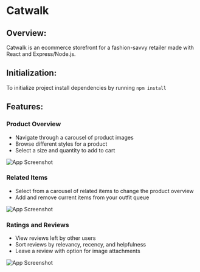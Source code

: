 # Catwalk

## Overview:
Catwalk is an ecommerce storefront for a fashion-savvy retailer made with React and Express/Node.js. 

## Initialization:
To initialize project install dependencies by running `npm install `

## Features:
### Product Overview
- Navigate through a carousel of product images
- Browse different styles for a product
- Select a size and quantity to add to cart

![App Screenshot](https://github.com/khristian-lopez/readme-gifs/blob/main/Catwalk/overview.gif)

### Related Items
- Select from a carousel of related items to change the product overview
- Add and remove current items from your outfit queue

![App Screenshot](https://github.com/khristian-lopez/readme-gifs/blob/main/Catwalk/relateditems.gif)

### Ratings and Reviews
- View reviews left by other users
- Sort reviews by relevancy, recency, and helpfulness
- Leave a review with option for image attachments

![App Screenshot](https://github.com/khristian-lopez/readme-gifs/blob/main/Catwalk/reviews.gif)
